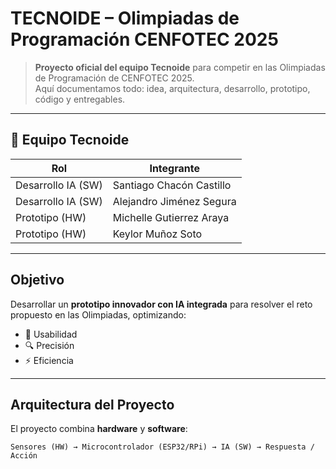 # TECNOIDE – Olimpiadas de Programación CENFOTEC 2025  

> **Proyecto oficial del equipo Tecnoide** para competir en las Olimpiadas de Programación de CENFOTEC 2025.  
Aquí documentamos todo: idea, arquitectura, desarrollo, prototipo, código y entregables.  

---

## 👥 **Equipo Tecnoide**
| Rol                | Integrante                 |
|--------------------|----------------------------|
| Desarrollo IA (SW) | Santiago Chacón Castillo   |
| Desarrollo IA (SW) | Alejandro Jiménez Segura   |
| Prototipo (HW)     | Michelle Gutierrez Araya   |
| Prototipo (HW)     | Keylor Muñoz Soto          |

---

##  **Objetivo**
Desarrollar un **prototipo innovador con IA integrada** para resolver el reto propuesto en las Olimpiadas, optimizando:
- 🤝 Usabilidad
- 🔍 Precisión  
- ⚡ Eficiencia  


---

##  **Arquitectura del Proyecto**
El proyecto combina **hardware** y **software**:

```plaintext
Sensores (HW) → Microcontrolador (ESP32/RPi) → IA (SW) → Respuesta / Acción

